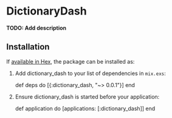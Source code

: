 # DictionaryDash

**TODO: Add description**

## Installation

If [available in Hex](https://hex.pm/docs/publish), the package can be installed as:

  1. Add dictionary_dash to your list of dependencies in `mix.exs`:

        def deps do
          [{:dictionary_dash, "~> 0.0.1"}]
        end

  2. Ensure dictionary_dash is started before your application:

        def application do
          [applications: [:dictionary_dash]]
        end

